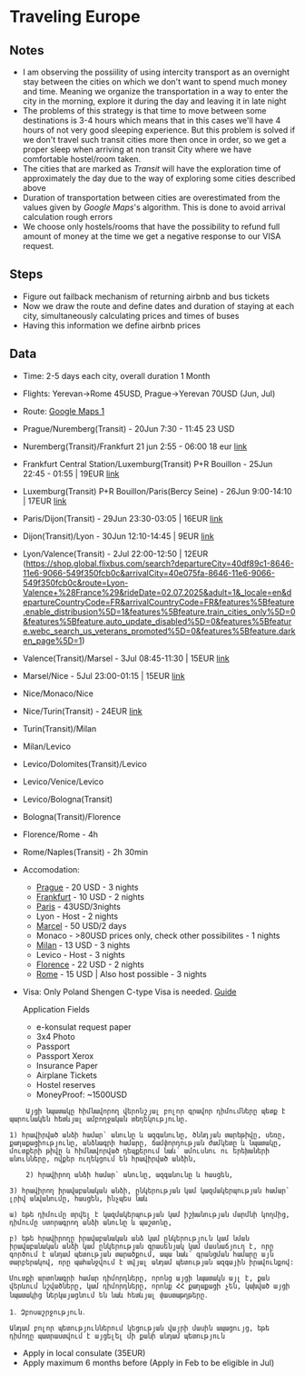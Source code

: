# Traveling Europe
## Notes
* I am observing the possiility of using intercity transport as an overnight stay between the cities on which we don't want to spend much money and time. Meaning we organize the transportation in a way to enter the city in the morning, explore it during the day and leaving it in late night
* The problems of this strategy is that time to move between some destinations is 3-4 hours which means that in this cases we'll have 4 hours of not very good sleeping experience. But this problem is solved if we don't travel such transit cities more then once in order, so we get a proper sleep when arriving at non transit City where we have comfortable hostel/room taken.
* The cities that are marked as *Transit* will have the exploration time of approximately the day due to the way of exploring some cities described above
* Duration of transportation between cities are overestimated from the values given by *Google Maps*'s algorithm. This is done to avoid arrival calculation rough errors
* We choose only hostels/rooms that have the possibility to refund full amount of money at the time we get a negative response to our VISA request.

## Steps
* Figure out failback mechanism of returning airbnb and bus tickets
* Now we draw the route and define dates and duration of staying at each city, simultaneously calculating prices and times of buses
* Having this information we define airbnb prices

## Data
* Time: 2-5 days each city, overall duration 1 Month
* Flights: Yerevan->Rome 45USD, Prague->Yerevan 70USD (Jun, Jul)
* Route: [Google Maps 1]([https://www.google.com/maps/place/Nuremberg,+Germany/@45.5669433,6.0002951,7.74z/data=!4m70!1m63!4m62!1m11!1m2!1s0x13258a111bd74ac3:0x3094f9ab2388100!2sRome,+Italy!2m2!1d12.7135121!2d41.9214534!3m4!1m2!1d10.42454!2d44.4355092!3s0x12d54e113c5f9735:0x812ca89832873fc6!1m16!1m2!1s0x47789935e87299ef:0xea3df95f0281f48c!2sLevico+Terme!2m2!1d11.301007!2d46.0116173!3m4!1m2!1d11.1111849!2d46.0660255!3s0x47827146011cfd5f:0xe7928e12c20ecf2!3m4!1m2!1d9.1432663!2d45.4753521!3s0x4786c1767b4853d3:0x6d506290e6f0c34b!1m3!2m2!1d7.6859307!2d45.0448018!1m6!1m2!1s0x47f4ea516ae88797:0x408ab2ae4bb21f0!2sLyon,+France!2m2!1d4.835659!2d45.764043!1m6!1m2!1s0x47e66e1f06e2b70f:0x40b82c3688c9460!2sParis,+France!2m2!1d2.3513765!2d48.8575475!1m6!1m2!1s0x47bd096f477096c5:0x422435029b0c600!2sFrankfurt,+Germany!2m2!1d8.6821267!2d50.1109221!1m6!1m2!1s0x470b939c0970798b:0x400af0f66164090!2sPrague!2m2!1d14.4378005!2d50.0755381!3e0!3m5!1s0x479f57aeb5b61cd3:0xdd5daf85a98c21b7!8m2!3d49.4542881!4d11.0745641!16zL20vMDVia2Y?entry=ttu&g_ep=EgoyMDI0MTExOS4yIKXMDSoASAFQAw%3D%3D](https://www.google.com/maps/place/Nuremberg,+Germany/@46.2551083,2.1770131,7.67z/data=!4m109!1m102!4m101!1m11!1m2!1s0x13258a111bd74ac3:0x3094f9ab2388100!2sRome,+Italy!2m2!1d12.7135121!2d41.9214534!3m4!1m2!1d10.42454!2d44.4355092!3s0x12d54e113c5f9735:0x812ca89832873fc6!1m21!1m2!1s0x47789935e87299ef:0xea3df95f0281f48c!2sLevico+Terme!2m2!1d11.301007!2d46.0116173!3m4!1m2!1d9.1728621!2d45.4435708!3s0x4786c3f4430493dd:0x30b090ed646c7f5!3m4!1m2!1d8.2727143!2d45.4449896!3s0x4786375d8999ea47:0xcdddee381ca79d6f!3m4!1m2!1d7.6821926!2d45.0391367!3s0x478812acf97d38e1:0x79f7d9dc4155fcb7!1m6!1m2!1s0x12cdc26f7b3f8531:0x74f7784c3ac49cfc!2sMonaco!2m2!1d7.4246158!2d43.7384176!1m6!1m2!1s0x12c9bf4344da5333:0x40819a5fd970220!2sMarseille,+France!2m2!1d5.3690743!2d43.3025742!1m6!1m2!1s0x12cdd0106a852d31:0x40819a5fd979a70!2sNice,+France!2m2!1d7.2619532!2d43.7101728!1m16!1m2!1s0x47f4ea516ae88797:0x408ab2ae4bb21f0!2sLyon,+France!2m2!1d4.835659!2d45.764043!3m4!1m2!1d4.930687!2d46.797514!3s0x47f2e38794cdb975:0x5a661038b1d99e61!3m4!1m2!1d5.0789429!2d47.3119565!3s0x47f29e42ffc2f79b:0x93f5eeac38ea93c5!1m6!1m2!1s0x47e66e1f06e2b70f:0x40b82c3688c9460!2sParis,+France!2m2!1d2.3513765!2d48.8575475!1m6!1m2!1s0x479545b9ca212147:0x64db60f602d392ef!2sLuxembourg!2m2!1d6.129583!2d49.815273!1m6!1m2!1s0x47bd096f477096c5:0x422435029b0c600!2sFrankfurt,+Germany!2m2!1d8.6821267!2d50.1109221!1m6!1m2!1s0x470b939c0970798b:0x400af0f66164090!2sPrague!2m2!1d14.4378005!2d50.0755381!3e0!3m5!1s0x479f57aeb5b61cd3:0xdd5daf85a98c21b7!8m2!3d49.4542881!4d11.0745641!16zL20vMDVia2Y?entry=ttu&g_ep=EgoyMDI0MTExOS4yIKXMDSoASAFQAw%3D%3D))
* Prague/Nuremberg(Transit) - 20Jun 7:30 - 11:45 23 USD
* Nuremberg(Transit)/Frankfurt 21 jun 2:55 - 06:00  18 eur [link](https://shop.global.flixbus.com/checkout)
* Frankfurt Central Station/Luxemburg(Transit) P+R Bouillon - 25Jun 22:45 - 01:55 | 19EUR [link](https://shop.global.flixbus.com/search?departureCity=40d90407-8646-11e6-9066-549f350fcb0c&arrivalCity=40da71d6-8646-11e6-9066-549f350fcb0c&route=Frankfurt-Luxembourg&rideDate=25.06.2025&adult=1&_locale=en&departureCountryCode=DE&arrivalCountryCode=LU&features%5Bfeature.enable_distribusion%5D=1&features%5Bfeature.train_cities_only%5D=0&features%5Bfeature.auto_update_disabled%5D=0&features%5Bfeature.webc_search_us_veterans_promoted%5D=0&features%5Bfeature.darken_page%5D=1)
* Luxemburg(Transit) P+R Bouillon/Paris(Bercy Seine) - 26Jun 9:00-14:10 | 17EUR [link](https://shop.global.flixbus.com/search?departureCity=40da71d6-8646-11e6-9066-549f350fcb0c&arrivalCity=40de8964-8646-11e6-9066-549f350fcb0c&route=Luxembourg-Paris&rideDate=26.06.2025&adult=1&_locale=en&departureCountryCode=LU&arrivalCountryCode=FR&features%5Bfeature.enable_distribusion%5D=1&features%5Bfeature.train_cities_only%5D=0&features%5Bfeature.auto_update_disabled%5D=0&features%5Bfeature.webc_search_us_veterans_promoted%5D=0&features%5Bfeature.darken_page%5D=1)
* Paris/Dijon(Transit) - 29Jun 23:30-03:05 | 16EUR [link](https://shop.global.flixbus.com/search?departureCity=40de8964-8646-11e6-9066-549f350fcb0c&arrivalCity=40df6b63-8646-11e6-9066-549f350fcb0c&route=Paris-Dijon&rideDate=29.06.2025&adult=1&_locale=en&departureCountryCode=FR&arrivalCountryCode=FR&features%5Bfeature.enable_distribusion%5D=1&features%5Bfeature.train_cities_only%5D=0&features%5Bfeature.auto_update_disabled%5D=0&features%5Bfeature.webc_search_us_veterans_promoted%5D=0&features%5Bfeature.darken_page%5D=1)
* Dijon(Transit)/Lyon - 30Jun 12:10-14:45 | 9EUR [link](https://shop.global.flixbus.com/search?departureCity=40df6b63-8646-11e6-9066-549f350fcb0c&arrivalCity=40df89c1-8646-11e6-9066-549f350fcb0c&route=Dijon-Lyon&rideDate=30.06.2025&adult=1&_locale=en&departureCountryCode=FR&arrivalCountryCode=FR&features%5Bfeature.enable_distribusion%5D=1&features%5Bfeature.train_cities_only%5D=0&features%5Bfeature.auto_update_disabled%5D=0&features%5Bfeature.webc_search_us_veterans_promoted%5D=0&features%5Bfeature.darken_page%5D=1)
* Lyon/Valence(Transit) - 2Jul 22:00-12:50 | 12EUR (https://shop.global.flixbus.com/search?departureCity=40df89c1-8646-11e6-9066-549f350fcb0c&arrivalCity=40e075fa-8646-11e6-9066-549f350fcb0c&route=Lyon-Valence+%28France%29&rideDate=02.07.2025&adult=1&_locale=en&departureCountryCode=FR&arrivalCountryCode=FR&features%5Bfeature.enable_distribusion%5D=1&features%5Bfeature.train_cities_only%5D=0&features%5Bfeature.auto_update_disabled%5D=0&features%5Bfeature.webc_search_us_veterans_promoted%5D=0&features%5Bfeature.darken_page%5D=1)
* Valence(Transit)/Marsel - 3Jul 08:45-11:30 | 15EUR [link](https://shop.global.flixbus.com/search?departureCity=40e075fa-8646-11e6-9066-549f350fcb0c&arrivalCity=40df8e99-8646-11e6-9066-549f350fcb0c&route=Valence+%28France%29-Marseille&rideDate=02.07.2025&adult=1&_locale=en&departureCountryCode=FR&arrivalCountryCode=FR&features%5Bfeature.enable_distribusion%5D=1&features%5Bfeature.train_cities_only%5D=0&features%5Bfeature.auto_update_disabled%5D=0&features%5Bfeature.webc_search_us_veterans_promoted%5D=0&features%5Bfeature.darken_page%5D=1)
* Marsel/Nice - 5Jul 23:00-01:15 | 15EUR [link](https://shop.global.flixbus.com/search?departureCity=40df8e99-8646-11e6-9066-549f350fcb0c&arrivalCity=40e13a46-8646-11e6-9066-549f350fcb0c&route=Marseille-Nice&rideDate=05.07.2025&adult=1&_locale=en&departureCountryCode=FR&arrivalCountryCode=FR&features%5Bfeature.enable_distribusion%5D=1&features%5Bfeature.train_cities_only%5D=0&features%5Bfeature.auto_update_disabled%5D=0&features%5Bfeature.webc_search_us_veterans_promoted%5D=0&features%5Bfeature.darken_page%5D=1)
* Nice/Monaco/Nice
* Nice/Turin(Transit) - 24EUR [link](https://shop.global.flixbus.com/search?departureCity=40e13a46-8646-11e6-9066-549f350fcb0c&arrivalCity=40deee02-8646-11e6-9066-549f350fcb0c&route=Nice-Turin&rideDate=05.07.2025&adult=1&_locale=en&departureCountryCode=FR&arrivalCountryCode=IT&features%5Bfeature.enable_distribusion%5D=1&features%5Bfeature.train_cities_only%5D=0&features%5Bfeature.auto_update_disabled%5D=0&features%5Bfeature.webc_search_us_veterans_promoted%5D=0&features%5Bfeature.darken_page%5D=1)
* Turin(Transit)/Milan
* Milan/Levico
* Levico/Dolomites(Transit)/Levico
* Levico/Venice/Levico
* Levico/Bologna(Transit)
* Bologna(Transit)/Florence
* Florence/Rome - 4h
* Rome/Naples(Transit) - 2h 30min
  
* Accomodation:
  * [Prague](https://www.airbnb.com/rooms/818157380348087977?adults=2&search_mode=regular_search&check_in=2025-06-20&check_out=2025-06-21&source_impression_id=p3_1732391513_P3479uc-O3xjVcop&previous_page_section_name=1000&federated_search_id=c742ae85-b7d8-4f07-ae6a-5fcf519db156) - 20 USD - 3 nights
  * [Frankfurt](https://www.airbnb.com/rooms/1151984779721981753?adults=2&category_tag=Tag%3A8678&enable_m3_private_room=true&location=Prague%2C%20Czechia&photo_id=1911876383&search_mode=regular_search&check_in=2025-06-22&check_out=2025-06-23&source_impression_id=p3_1732391661_P3Do9ZIe8qcV0Wu5&previous_page_section_name=1001&federated_search_id=ea1ebe7c-c492-45cc-8272-a3bdeee20112) - 10 USD - 2 nights
  * [Paris](https://www.airbnb.com/rooms/1086830488380122662?adults=2&location=Luxembourg%2C%20Luxembourg&search_mode=regular_search&source_impression_id=p3_1732388472_P3fj2yEpvOLAVKiY&previous_page_section_name=1001&federated_search_id=0dc62ea3-a90c-4f64-8fb4-9954be676b4c&guests=2&check_in=2025-06-26&check_out=2025-06-29) - 43USD/3nights
  * Lyon - Host - 2 nights
  * [Marcel](https://www.hostelworld.com/pwa/wds/hosteldetails.php/Le-Bungalow-Guesthouse/Marseille/59031?from=2025-07-03&to=2025-07-05&guests=2) - 50 USD/2 days
  * Monaco - >80USD prices only, check other possibilites - 1 nights
  * [Milan](https://www.airbnb.com/rooms/1182470702543162841?adults=2&location=Milan%2C%20Lombardy%2C%20Italy&search_mode=regular_search&check_in=2025-06-24&check_out=2025-06-25&source_impression_id=p3_1732447177_P3sWKepsWTF3sgnl&previous_page_section_name=1001&federated_search_id=dfa0f1a9-94b9-418b-9173-206abf49e83d) - 13 USD - 3 nights
  * Levico - Host - 3 nights
  * [Florence](https://www.airbnb.com/rooms/12299075?adults=2&category_tag=Tag%3A8678&enable_m3_private_room=true&location=Florence%2C%20Italy&photo_id=215570191&search_mode=regular_search&check_in=2025-06-24&check_out=2025-06-25&source_impression_id=p3_1732447337_P3B_48O71_Pe-yKE&previous_page_section_name=1001&federated_search_id=2b07f686-099e-4c7f-8773-3731c9bf5898) - 22 USD - 2 nights
  * [Rome](https://www.airbnb.com/rooms/470817?adults=2&category_tag=Tag%3A8678&enable_m3_private_room=true&photo_id=4242614&search_mode=regular_search&check_in=2025-06-24&check_out=2025-06-25&source_impression_id=p3_1732447474_P3Wo7FapCD4HIRj3&previous_page_section_name=1000&federated_search_id=883d25f9-b27f-4cee-a512-2cffe9c9f24c) - 15 USD | Also host possible - 3 nights


* Visa: Only Poland Shengen C-type Visa is needed. [Guide](https://www.gov.pl/web/hayastan/c--------)

  Application Fields
   * e-konsulat request paper
   * 3x4 Photo
   * Passport
   * Passport Xerox
   * Insurance Paper
   * Airplane Tickets
   * Hostel reserves
   * MoneyProof: ~1500USD
 ```
     Այցի նպատակը հիմնավորող վերոնշյալ բոլոր գրավոր դիմումները պետք է պարունակեն հետևյալ ամբողջական տեղեկությունը.

1) հրավիրված անձի համար` անունը և ազգանունը, ծննդյան տարեթիվը, սեռը, քաղաքացիությունը, անձնագրի համարը, ճամփորդության ժամկետը և նպատակը, մուտքերի թիվը և հիմնավորված դեպքերում նաև՝ ամուսնու ու երեխաների անունները, ովքեր ուղեկցում են հրավիրված անձին,

     2) հրավիրող անձի համար` անունը, ազգանունը և հասցեն,

3) հրավիրող իրավաբանական անձի, ընկերության կամ կազմակերպության համար` լրիվ անվանումը, հասցեն, ինչպես նաև

ա) եթե դիմումը տրվել է կազմակերպության կամ իշխանության մարմնի կողմից, դիմումը ստորագրող անձի անունը և պաշտոնը,

բ) եթե հրավիրողը իրավաբանական անձ կամ ընկերություն կամ նման իրավաբանական անձի կամ ընկերության գրասենյակ կամ մասնաճյուղ է, որը գործում է անդամ պետության տարածքում, ապա նաև՝ գրանցման համարը այն տարբերակով, որը պահանջվում է տվյալ անդամ պետության ազգային իրավունքով:

Մուտքի արտոնագրի համար դիմորդները, որոնց այցի նպատակն այլ է, քան վերևում նշվածները, կամ դիմորդները, որոնք ՀՀ քաղաքացի չեն, կախված այցի նպատակից ներկայացնում են նաև հետևյալ փաստաթղթերը․

1․ Զբոսաշրջություն․

Անդամ բոլոր պետություններում կեցության վայրի մասին ապացույց, եթե դիմողը պատրաստվում է այցելել մի քանի անդամ պետություն
 ```

  - Apply in local consulate (35EUR)
  - Apply maximum 6 months before (Apply in  Feb to be eligible in Jul)







